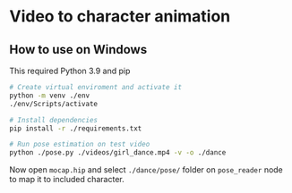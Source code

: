 # Video to character animation

## How to use on Windows

This required Python 3.9 and pip

```bash
# Create virtual enviroment and activate it
python -m venv ./env
./env/Scripts/activate

# Install dependencies
pip install -r ./requirements.txt

# Run pose estimation on test video
python ./pose.py ./videos/girl_dance.mp4 -v -o ./dance
```

Now open `mocap.hip` and select `./dance/pose/` folder on `pose_reader` node to map it to included character.